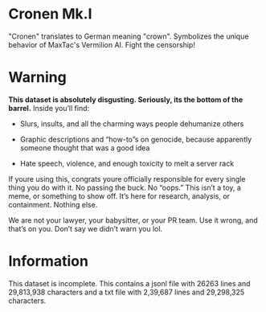 # Cronen Mk.I

"Cronen" translates to German meaning "crown". Symbolizes the unique behavior of MaxTac's Vermilion AI. Fight the censorship!

# Warning

<b>This dataset is absolutely disgusting. Seriously, its the bottom of the barrel.</b>
Inside you’ll find:

- Slurs, insults, and all the charming ways people dehumanize others

- Graphic descriptions and “how-to”s on genocide, because apparently someone thought that was a good idea

- Hate speech, violence, and enough toxicity to melt a server rack

If youre using this, congrats youre officially responsible for every single thing you do with it. No passing the buck. No “oops.” This isn’t a toy, a meme, or something to show off. It’s here for research, analysis, or containment. Nothing else.

We are not your lawyer, your babysitter, or your PR team. Use it wrong, and that’s on you. Don’t say we didn’t warn you lol.

# Information
This dataset is incomplete. This contains a jsonl file with 26263 lines and 29,813,938 characters and a txt file with 2,39,687 lines and 29,298,325 characters.
